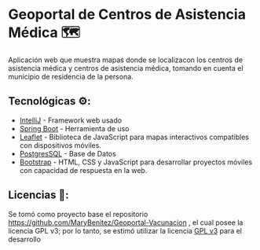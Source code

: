 # Geoportal de Centros de Asistencia Médica  🗺️
Aplicación web que muestra mapas donde se localizacon los centros de asistencia médica y centros de asistencia médica, tomando en cuenta el municipio de residencia de la persona.

## Tecnológicas ⚙️:
* [IntelliJ](https://www.jetbrains.com/es-es/idea/) - Framework web usado
* [Spring Boot](https://spring.io/projects/spring-boot) - Herramienta de uso
* [Leaflet](https://leafletjs.com/) - Biblioteca de JavaScript para mapas interactivos compatibles con dispositivos móviles.
* [PostgresSQL](https://www.postgresql.org/) - Base de Datos
* [Bootstrap](https://getbootstrap.com/) - HTML, CSS y JavaScript para desarrollar proyectos móviles con capacidad de respuesta en la web.


## Licencias 📄:
Se tomó como proyecto base el repositorio https://github.com/MaryBenitez/Geoportal-Vacunacion , el cual  posee la  licencia GPL v3; por lo tanto, se estimó utilizar la licencia [GPL v3](https://www.gnu.org/licenses/gpl-3.0.html) para el desarrollo
